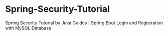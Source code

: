 # Spring-Security-Tutorial
Spring Security Tutorial by Java Guides | Spring Boot Login and Registration with MySQL Database
